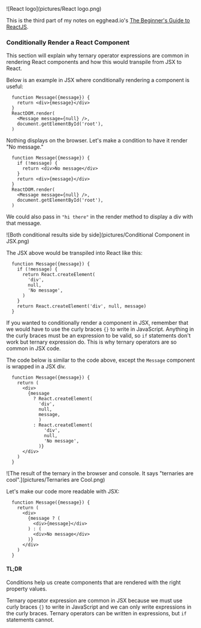![React logo](pictures/React logo.png)

This is the third part of my notes on egghead.io's [The Beginner's Guide to ReactJS](https://egghead.io/courses/the-beginner-s-guide-to-reactjs).

### Conditionally Render a React Component

This section will explain why ternary operator expressions are common in rendering React components and how this would transpile from JSX to React.

Below is an example in JSX where conditionally rendering a component is useful:

```
  function Message({message}) {
    return <div>{message}</div>
  }
  ReactDOM.render(
    <Message message={null} />,
    document.getElementById('root'),
  )
```

Nothing displays on the browser. Let's make a condition to have it render "No message."

```
  function Message({message}) {
    if (!message) {
      return <div>No message</div>
    }
    return <div>{message}</div>
  }
  ReactDOM.render(
    <Message message={null} />,
    document.getElementById('root'),
  )
```

We could also pass in `"hi there"` in the render method to display a div with that message.

![Both conditional results side by side](pictures/Conditional Component in JSX.png)

The JSX above would be transpiled into React like this:

```
  function Message({message}) {
    if (!message) {
      return React.createElement(
        'div',
        null,
        'No message',
      )
    }
    return React.createElement('div', null, message)
  }
```

If you wanted to conditionally render a component in JSX, remember that we would have to use the curly braces `{}` to write in JavaScript. Anything in the curly braces must be an expression to be valid, so `if` statements don't work but ternary expression do. This is why ternary operators are so common in JSX code.

The code below is similar to the code above, except the `Message` component is wrapped in a JSX div.

```
  function Message({message}) {
    return (
      <div>
        {message
          ? React.createElement(
            'div',
            null,
            message,
            )
          : React.createElement(
              'div',
              null,
              'No message',
            )}
      </div>
    )
  }
```

![The result of the ternary in the browser and console. It says "ternaries are cool".](pictures/Ternaries are Cool.png)

Let's make our code more readable with JSX:

```
  function Message({message}) {
    return (
      <div>
        {message ? (
          <div>{message}</div>
        ) : (
          <div>No message</div>
        )}
      </div>
    )
  }
```

#### TL;DR

Conditions help us create components that are rendered with the right property values. 

Ternary operator expression are common in JSX because we must use curly braces `{}` to write in JavaScript and we can only write expressions in the curly braces. Ternary operators can be written in expressions, but `if` statements cannot.